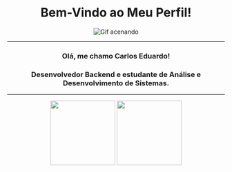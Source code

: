 <center><h1>Bem-Vindo ao Meu Perfil!</h1><center>


<center>

![Gif acenando](https://media.giphy.com/media/11D0XkJInM2ssU/giphy.gif?cid=790b7611u8zpmeg9hr3mgcwtoof2d42m6cyki9g99fr2gzdu&ep=v1_gifs_search&rid=giphy.gif&ct=g)

</center>

-------

### Olá, me chamo Carlos Eduardo!
### Desenvolvedor Backend e estudante de Análise e Desenvolvimento de Sistemas.

-------

<div align="center">
<img height="150em" src="https://github-readme-stats.vercel.app/api?username=DKFTX&show_icons=true&theme=algolia" /> <img height="150em" src="https://github-readme-stats.vercel.app/api/top-langs/?username=DKFTX&layout=compact&theme=algolia" />
</div>
          
<!-- Cabeçalho -->

<!--
**DKFTX/DKFTX** is a ✨ _special_ ✨ repository because its `README.md` (this file) appears on your GitHub profile.

Here are some ideas to get you started:

- 🔭 I’m currently working on ...
- 🌱 I’m currently learning ...
- 👯 I’m looking to collaborate on ...
- 🤔 I’m looking for help with ...
- 💬 Ask me about ...
- 📫 How to reach me: ...
- 😄 Pronouns: ...
- ⚡ Fun fact: ...
-->

